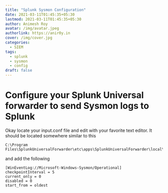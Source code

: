 ```yaml
---
title: "Splunk Sysmon Configuration"
date: 2021-03-11T01:45:35+05:30
lastmod: 2021-03-11T01:45:35+05:30
author: Animesh Roy
avatar: /img/avatar.jpeg
authorlink: https://anir0y.in
cover: /img/cover.jpg
categories:
  - SIEM
tags:
  - splunk
  - sysmon
  - config
draft: false
---
```



# Configure your Splunk Universal forwarder to send Sysmon logs to Splunk

Okay locate your input.conf file and edit with your favorite text editor. It should be located somewhere similar to this

```
C:\Program Files\SplunkUniversalForwarder\etc\apps\SplunkUniversalForwarder\local\inputs.conf
```
and add the following

``` 
[WinEventLog://Microsoft-Windows-Sysmon/Operational]
checkpointInterval = 5
current_only = 0
disabled = 0
start_from = oldest
```
